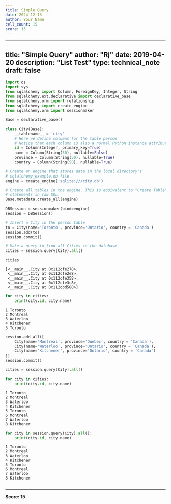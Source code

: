 ```yaml
---
title: Simple Query
date: 2024-12-13
author: Your Name
cell_count: 15
score: 15
---
```


---
title: "Simple Query"
author: "Rj"
date: 2019-04-20
description: "List Test"
type: technical_note
draft: false
---

```python
import os
import sys
from sqlalchemy import Column, ForeignKey, Integer, String
from sqlalchemy.ext.declarative import declarative_base
from sqlalchemy.orm import relationship
from sqlalchemy import create_engine
from sqlalchemy.orm import sessionmaker

Base = declarative_base()
```


```python
class City(Base):
    __tablename__ = 'city'
    # Here we define columns for the table person
    # Notice that each column is also a normal Python instance attribute.
    id = Column(Integer, primary_key=True)
    name = Column(String(50), nullable=False)
    province = Column(String(50), nullable=True)
    country = Column(String(50), nullable=True)
```


```python
# Create an engine that stores data in the local directory's
# sqlalchemy_example.db file.
engine = create_engine('sqlite:///city.db')
```


```python
# Create all tables in the engine. This is equivalent to "Create Table"
# statements in raw SQL.
Base.metadata.create_all(engine)
```


```python
DBSession = sessionmaker(bind=engine)
session = DBSession()
```


```python
# Insert a City in the person table
to = City(name='Toronto', province='Ontario', country = 'Canada')
session.add(to)
session.commit()
```


```python
# Make a query to find all Cities in the database
cities = session.query(City).all()
```


```python
cities
```




    [<__main__.City at 0x112cfe278>,
     <__main__.City at 0x112cfe2e8>,
     <__main__.City at 0x112cfe358>,
     <__main__.City at 0x112cfe3c8>,
     <__main__.City at 0x112cbd588>]




```python
for city in cities:
    print(city.id, city.name)
```

    1 Toronto
    2 Montreal
    3 Waterloo
    4 Kitchener
    5 Toronto



```python
session.add_all([
    City(name='Montreal', province='Quebec', country = 'Canada'),
    City(name='Waterloo', province='Ontario', country = 'Canada'),
    City(name='Kitchener', province='Ontario', country = 'Canada')
])
session.commit()
```


```python
cities = session.query(City).all()
```


```python
for city in cities:
    print(city.id, city.name)
```

    1 Toronto
    2 Montreal
    3 Waterloo
    4 Kitchener
    5 Toronto
    6 Montreal
    7 Waterloo
    8 Kitchener



```python
for city in session.query(City).all():
    print(city.id, city.name)
```

    1 Toronto
    2 Montreal
    3 Waterloo
    4 Kitchener
    5 Toronto
    6 Montreal
    7 Waterloo
    8 Kitchener



```python

```


---
**Score: 15**